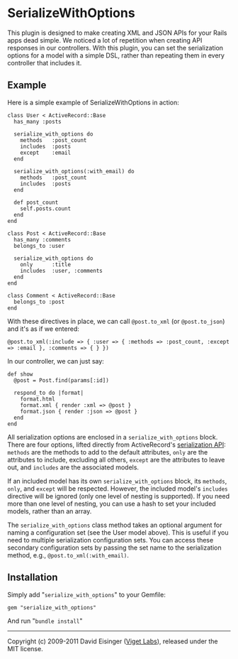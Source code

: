 SerializeWithOptions
====================

This plugin is designed to make creating XML and JSON APIs for your Rails apps dead simple. We noticed a lot of repetition when creating API responses in our controllers. With this plugin, you can set the serialization options for a model with a simple DSL, rather than repeating them in every controller that includes it.


Example
-------

Here is a simple example of SerializeWithOptions in action:

    class User < ActiveRecord::Base
      has_many :posts

      serialize_with_options do
        methods   :post_count
        includes  :posts
        except    :email
      end

      serialize_with_options(:with_email) do
        methods   :post_count
        includes  :posts
      end

      def post_count
        self.posts.count
      end
    end

    class Post < ActiveRecord::Base
      has_many :comments
      belongs_to :user

      serialize_with_options do
        only      :title
        includes  :user, :comments
      end
    end

    class Comment < ActiveRecord::Base
      belongs_to :post
    end

With these directives in place, we can call `@post.to_xml` (or `@post.to_json`) and it's as if we entered:

    @post.to_xml(:include => { :user => { :methods => :post_count, :except => :email }, :comments => { } })

In our controller, we can just say:

    def show
      @post = Post.find(params[:id])

      respond_to do |format|
        format.html
        format.xml { render :xml => @post }
        format.json { render :json => @post }
      end
    end

All serialization options are enclosed in a `serialize_with_options` block. There are four options, lifted directly from ActiveRecord's [serialization API][ser]: `methods` are the methods to add to the default attributes, `only` are the attributes to include, excluding all others, `except` are the attributes to leave out, and `includes` are the associated models.

If an included model has its own `serialize_with_options` block, its `methods`, `only`, and `except` will be respected. However, the included model's `includes` directive will be ignored (only one level of nesting is supported). If you need more than one level of nesting, you can use a hash to set your included models, rather than an array.

The `serialize_with_options` class method takes an optional argument for naming a configuration set (see the User model above). This is useful if you need to multiple serialization configuration sets. You can access these secondary configuration sets by passing the set name to the serialization method, e.g., `@post.to_xml(:with_email)`.


Installation
------------

Simply add "`serialize_with_options`" to your Gemfile:

    gem "serialize_with_options"

And run "`bundle install`"

* * *

Copyright (c) 2009-2011 David Eisinger ([Viget Labs][vgt]), released under the MIT license.

[ser]: http://api.rubyonrails.org/classes/ActiveRecord/Serialization.html
[vgt]: http://www.viget.com/
